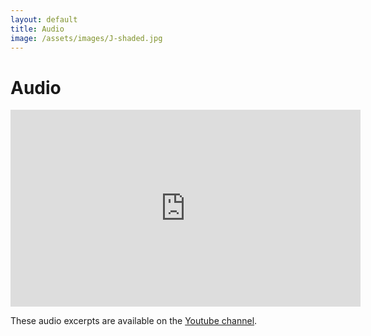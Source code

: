 ```yaml
---
layout: default
title: Audio
image: /assets/images/J-shaded.jpg
---
```

# Audio

<iframe width="560" height="315" src="https://www.youtube-nocookie.com/embed/videoseries?list=PLn7B1ZsTcNA_F0ZdkPEvCFNqhl0ZDxMYE" title="YouTube video player" frameborder="0" allow="accelerometer; autoplay; clipboard-write; encrypted-media; gyroscope; picture-in-picture" allowfullscreen></iframe>

These audio excerpts are available on the [Youtube channel](https://www.youtube.com/channel/UCUDGeoIKVtmk-thXbzNY_jw).
